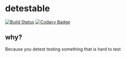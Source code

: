 # detestable
[![Build Status](https://travis-ci.org/manudevelopia/detestable.svg?branch=master)](https://travis-ci.org/manudevelopia/detestable)
[![Codacy Badge](https://api.codacy.com/project/badge/Grade/fa5e7b952080419685488ae142d6e529)](https://www.codacy.com/manual/ManuDevelopia/detestable?utm_source=github.com&amp;utm_medium=referral&amp;utm_content=manudevelopia/detestable&amp;utm_campaign=Badge_Grade)


## why?
Because you detest testing something that is hard to test